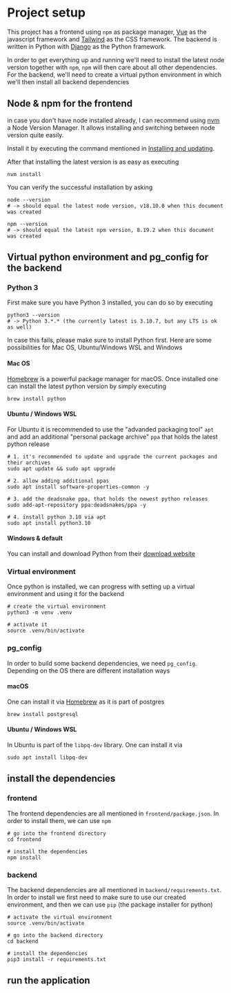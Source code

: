 # Project setup
This project has a frontend using `npm` as package manager, [Vue](https://vuejs.org/) as the javascript framework and [Tailwind](https://tailwindcss.com/) as the CSS framework. The backend is written in Python with [Django](https://www.djangoproject.com/) as the Python framework. 

In order to get everything up and running we'll need to install the latest node version together with `npm`, `npm` will then care about all other dependencies. 
For the backend, we'll need to create a virtual python environment in which we'll then install all backend dependencies

## Node & npm for the frontend
in case you don't have node installed already, I can recommend using [nvm](https://github.com/nvm-sh/nvm) a Node Version Manager. It allows installing and switching between node version quite easily. 

Install it by executing the command mentioned in [Installing and updating](https://github.com/nvm-sh/nvm#installing-and-updating).

After that installing the latest version is as easy as executing
```shell
nvm install
```

You can verify the successful installation by asking 
```shell
node --version
# -> should equal the latest node version, v18.10.0 when this document was created

npm --version
# -> should equal the latest npm version, 8.19.2 when this document was created
```

## Virtual python environment and pg_config for the backend
### Python 3
First make sure you have Python 3 installed, you can do so by executing
```shell
python3 --version
# -> Python 3.*.* (the currently latest is 3.10.7, but any LTS is ok as well)
```

In case this fails, please make sure to install Python first. Here are some possibilities for Mac OS, Ubuntu/Windows WSL and Windows

#### Mac OS
[Homebrew](https://brew.sh/index_de) is a powerful package manager for macOS. Once installed one can install the latest python version by simply executing

```shell
brew install python
```

#### Ubuntu / Windows WSL
For Ubuntu it is recommended to use the "advanded packaging tool" `apt` and add an additional "personal package archive" `ppa` that holds the latest python release

```shell
# 1. it's recommended to update and upgrade the current packages and their archives
sudo apt update && sudo apt upgrade

# 2. allow adding additional ppas
sudo apt install software-properties-common -y

# 3. add the deadsnake ppa, that holds the newest python releases
sudo add-apt-repository ppa:deadsnakes/ppa -y

# 4. install python 3.10 via apt
sudo apt install python3.10
```

#### Windows & default
You can install and download Python from their [download website](https://www.python.org/downloads/)

### Virtual environment
Once python is installed, we can progress with setting up a virtual environment and using it for the backend

```shell
# create the virtual environment
python3 -m venv .venv

# activate it
source .venv/bin/activate
```

### pg_config
In order to build some backend dependencies, we need `pg_config`. Depending on the OS there are different installation ways

#### macOS
One can install it via [Homebrew](https://brew.sh/index_de) as it is part of postgres

```shell
brew install postgresql
```

#### Ubuntu / Windows WSL
In Ubuntu is part of the `libpq-dev` library. One can install it via 

```shell
sudo apt install libpq-dev
```

## install the dependencies
### frontend
The frontend dependencies are all mentioned in `frontend/package.json`. In order to install them, we can use `npm`

```shell
# go into the frontend directory
cd frontend

# install the dependencies
npm install
```

### backend
The backend dependencies are all mentioned in `backend/requirements.txt`. In order to install we first need to make sure to use our created environment, and then we can use `pip` (the package installer for python)

```shell
# activate the virtual environment
source .venv/bin/activate

# go into the backend directory
cd backend

# install the dependencies
pip3 install -r requirements.txt
```

## run the application

